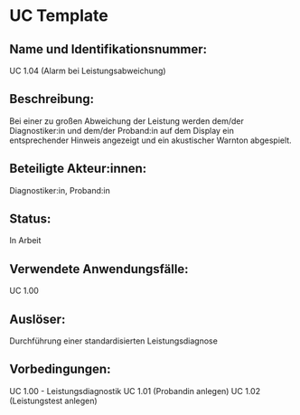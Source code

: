 # UC Template
## Name und Identifikationsnummer:
UC 1.04 (Alarm bei Leistungsabweichung)

## Beschreibung:
Bei einer zu großen Abweichung der Leistung werden dem/der Diagnostiker:in und dem/der Proband:in auf dem Display ein entsprechender Hinweis angezeigt und ein akustischer Warnton abgespielt.

## Beteiligte Akteur:innen:
Diagnostiker:in, Proband:in

## Status:
In Arbeit

## Verwendete Anwendungsfälle:
UC 1.00

## Auslöser:
Durchführung einer standardisierten Leistungsdiagnose

## Vorbedingungen:
UC 1.00 - Leistungsdiagnostik
UC 1.01 (Probandin anlegen)
UC 1.02 (Leistungstest anlegen)
